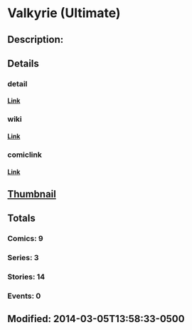 # Valkyrie (Ultimate)
## Description: 
## Details
### detail
#### [Link](http://marvel.com/characters/62/valkyrie?utm_campaign=apiRef&utm_source=225578a89fc76f3d20fbffda5d17a88d)
### wiki
#### [Link](http://marvel.com/universe/Valkyrie%20(Ultimate)?utm_campaign=apiRef&utm_source=225578a89fc76f3d20fbffda5d17a88d)
### comiclink
#### [Link](http://marvel.com/comics/characters/1011239/valkyrie_ultimate?utm_campaign=apiRef&utm_source=225578a89fc76f3d20fbffda5d17a88d)
## [Thumbnail](http://i.annihil.us/u/prod/marvel/i/mg/4/20/53177396dc74f.jpg)
## Totals
### Comics: 9
### Series: 3
### Stories: 14
### Events: 0
## Modified: 2014-03-05T13:58:33-0500